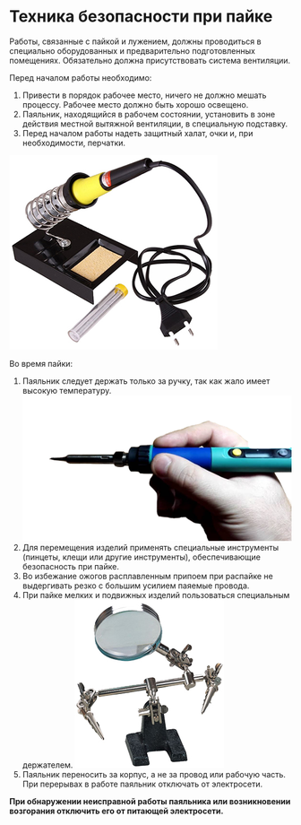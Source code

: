 Техника безопасности при пайке
==============================

Работы, связанные с пайкой и лужением, должны проводиться в специально оборудованных и предварительно подготовленных помещениях. Обязательно должна присутствовать система вентиляции. 

Перед началом работы необходимо: 

1. Привести в порядок рабочее место, ничего не должно мешать процессу. Рабочее место должно быть хорошо освещено.
2. Паяльник, находящийся в рабочем состоянии, установить в зоне действия местной вытяжной вентиляции, в специальную подставку.
3. Перед началом работы надеть защитный халат, очки и, при необходимости, перчатки. 

![stand](assets/stand.jpg)

Во время пайки:

1. Паяльник следует держать только за ручку, так как жало имеет высокую температуру.
![keep](assets/keep.png)
2. Для перемещения изделий применять специальные инструменты (пинцеты, клещи или другие инструменты), обеспечивающие безопасность при пайке. 
3. Во избежание ожогов расплавленным припоем при распайке не выдергивать резко с большим усилием паяемые провода. 
4. При пайке мелких и подвижных изделий пользоваться специальным держателем. 
![helphand](assets/helphand.jpg)
5. Паяльник переносить за корпус, а не за провод или рабочую часть. При перерывах в работе паяльник отключать от электросети.

**При обнаружении неисправной работы паяльника или возникновении возгорания отключить его от питающей электросети.**
